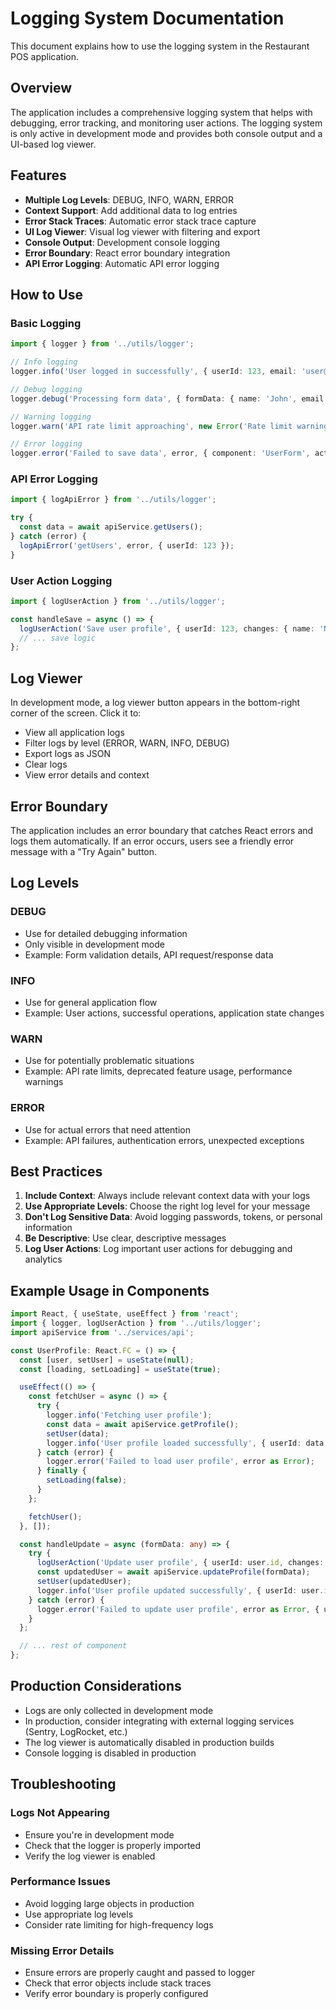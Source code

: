 # Logging System Documentation

This document explains how to use the logging system in the Restaurant POS application.

## Overview

The application includes a comprehensive logging system that helps with debugging, error tracking, and monitoring user actions. The logging system is only active in development mode and provides both console output and a UI-based log viewer.

## Features

- **Multiple Log Levels**: DEBUG, INFO, WARN, ERROR
- **Context Support**: Add additional data to log entries
- **Error Stack Traces**: Automatic error stack trace capture
- **UI Log Viewer**: Visual log viewer with filtering and export
- **Console Output**: Development console logging
- **Error Boundary**: React error boundary integration
- **API Error Logging**: Automatic API error logging

## How to Use

### Basic Logging

```typescript
import { logger } from '../utils/logger';

// Info logging
logger.info('User logged in successfully', { userId: 123, email: 'user@example.com' });

// Debug logging
logger.debug('Processing form data', { formData: { name: 'John', email: 'john@example.com' } });

// Warning logging
logger.warn('API rate limit approaching', new Error('Rate limit warning'));

// Error logging
logger.error('Failed to save data', error, { component: 'UserForm', action: 'save' });
```

### API Error Logging

```typescript
import { logApiError } from '../utils/logger';

try {
  const data = await apiService.getUsers();
} catch (error) {
  logApiError('getUsers', error, { userId: 123 });
}
```

### User Action Logging

```typescript
import { logUserAction } from '../utils/logger';

const handleSave = async () => {
  logUserAction('Save user profile', { userId: 123, changes: { name: 'New Name' } });
  // ... save logic
};
```

## Log Viewer

In development mode, a log viewer button appears in the bottom-right corner of the screen. Click it to:

- View all application logs
- Filter logs by level (ERROR, WARN, INFO, DEBUG)
- Export logs as JSON
- Clear logs
- View error details and context

## Error Boundary

The application includes an error boundary that catches React errors and logs them automatically. If an error occurs, users see a friendly error message with a "Try Again" button.

## Log Levels

### DEBUG
- Use for detailed debugging information
- Only visible in development mode
- Example: Form validation details, API request/response data

### INFO
- Use for general application flow
- Example: User actions, successful operations, application state changes

### WARN
- Use for potentially problematic situations
- Example: API rate limits, deprecated feature usage, performance warnings

### ERROR
- Use for actual errors that need attention
- Example: API failures, authentication errors, unexpected exceptions

## Best Practices

1. **Include Context**: Always include relevant context data with your logs
2. **Use Appropriate Levels**: Choose the right log level for your message
3. **Don't Log Sensitive Data**: Avoid logging passwords, tokens, or personal information
4. **Be Descriptive**: Use clear, descriptive messages
5. **Log User Actions**: Log important user actions for debugging and analytics

## Example Usage in Components

```typescript
import React, { useState, useEffect } from 'react';
import { logger, logUserAction } from '../utils/logger';
import apiService from '../services/api';

const UserProfile: React.FC = () => {
  const [user, setUser] = useState(null);
  const [loading, setLoading] = useState(true);

  useEffect(() => {
    const fetchUser = async () => {
      try {
        logger.info('Fetching user profile');
        const data = await apiService.getProfile();
        setUser(data);
        logger.info('User profile loaded successfully', { userId: data.id });
      } catch (error) {
        logger.error('Failed to load user profile', error as Error);
      } finally {
        setLoading(false);
      }
    };

    fetchUser();
  }, []);

  const handleUpdate = async (formData: any) => {
    try {
      logUserAction('Update user profile', { userId: user.id, changes: formData });
      const updatedUser = await apiService.updateProfile(formData);
      setUser(updatedUser);
      logger.info('User profile updated successfully', { userId: user.id });
    } catch (error) {
      logger.error('Failed to update user profile', error as Error, { userId: user.id });
    }
  };

  // ... rest of component
};
```

## Production Considerations

- Logs are only collected in development mode
- In production, consider integrating with external logging services (Sentry, LogRocket, etc.)
- The log viewer is automatically disabled in production builds
- Console logging is disabled in production

## Troubleshooting

### Logs Not Appearing
- Ensure you're in development mode
- Check that the logger is properly imported
- Verify the log viewer is enabled

### Performance Issues
- Avoid logging large objects in production
- Use appropriate log levels
- Consider rate limiting for high-frequency logs

### Missing Error Details
- Ensure errors are properly caught and passed to logger
- Check that error objects include stack traces
- Verify error boundary is properly configured 